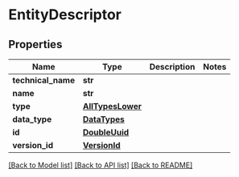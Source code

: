 # EntityDescriptor

## Properties
Name | Type | Description | Notes
------------ | ------------- | ------------- | -------------
**technical_name** | **str** |  | 
**name** | **str** |  | 
**type** | [**AllTypesLower**](AllTypesLower.md) |  | 
**data_type** | [**DataTypes**](DataTypes.md) |  | 
**id** | [**DoubleUuid**](DoubleUuid.md) |  | 
**version_id** | [**VersionId**](VersionId.md) |  | 

[[Back to Model list]](../README.md#documentation-for-models) [[Back to API list]](../README.md#documentation-for-api-endpoints) [[Back to README]](../README.md)

